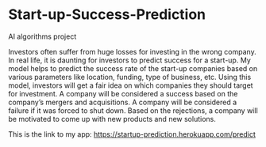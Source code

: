 # Start-up-Success-Prediction
AI algorithms project


Investors often suffer from huge losses for investing in the wrong company. In real life, it is daunting for investors to predict success for a start-up. 
My model helps to predict the success rate of the start-up companies based on various parameters like location, funding, type of business, etc. Using this model, 
investors will get a fair idea on which companies they should target for investment. A company will be considered a success based on the company’s mergers and acquisitions. 
A company will be considered a failure if it was forced to shut down.
Based on the rejections, a company will be motivated to come up with new products and new solutions.


This is the link to my app:
https://startup-prediction.herokuapp.com/predict
